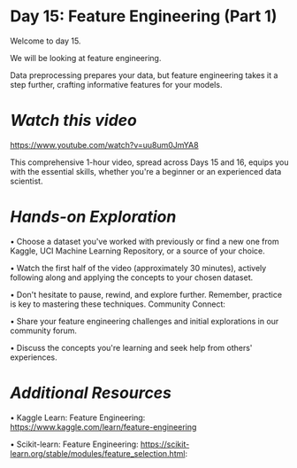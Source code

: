 # **Day 15: Feature Engineering (Part 1)**

Welcome to day 15.

We will be looking at feature engineering. 

Data preprocessing prepares your data, but feature engineering takes it a step further, crafting informative features for your models.

# *Watch this video*

https://www.youtube.com/watch?v=uu8um0JmYA8

This comprehensive 1-hour video, spread across Days 15 and 16, equips you with the essential skills, whether you're a beginner or an experienced data scientist.

# *Hands-on Exploration*
•	Choose a dataset you've worked with previously or find a new one from Kaggle, UCI Machine Learning Repository, or a source of your choice.

•	Watch the first half of the video (approximately 30 minutes), actively following along and applying the concepts to your chosen dataset.

•	Don't hesitate to pause, rewind, and explore further. Remember, practice is key to mastering these techniques.
Community Connect:

•	Share your feature engineering challenges and initial explorations in our community forum.

•	Discuss the concepts you're learning and seek help from others' experiences.

# *Additional Resources*
•	Kaggle Learn: Feature Engineering: https://www.kaggle.com/learn/feature-engineering

•	Scikit-learn: Feature Engineering: https://scikit-learn.org/stable/modules/feature_selection.html: 

